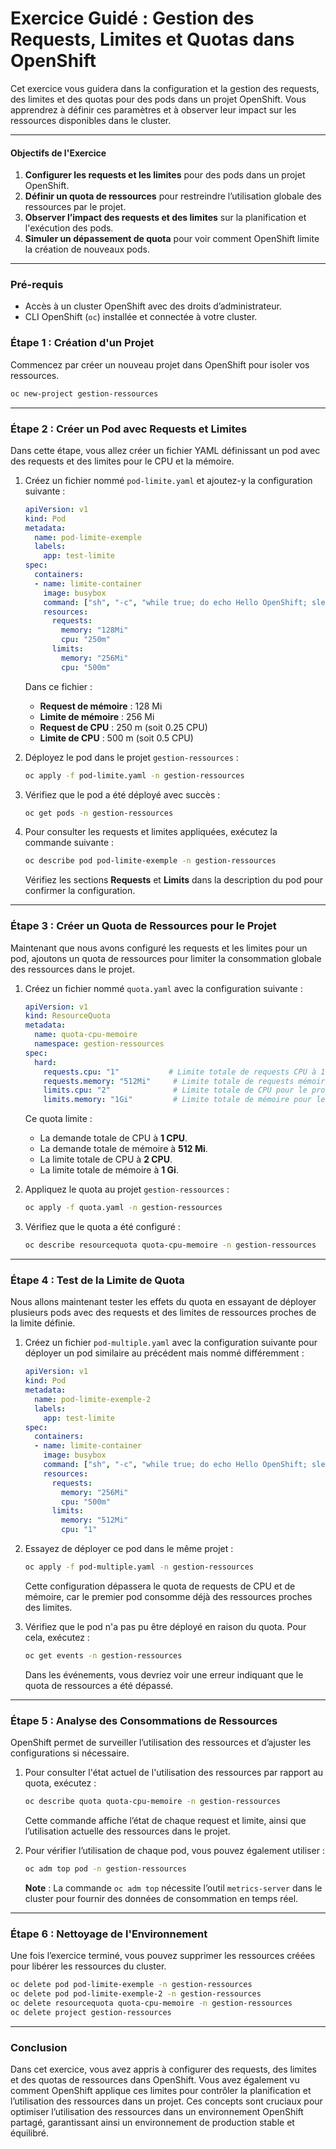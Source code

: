 # Exercice Guidé : Gestion des Requests, Limites et Quotas dans OpenShift

Cet exercice vous guidera dans la configuration et la gestion des requests, des limites et des quotas pour des pods dans un projet OpenShift. Vous apprendrez à définir ces paramètres et à observer leur impact sur les ressources disponibles dans le cluster.

---

#### Objectifs de l'Exercice

1. **Configurer les requests et les limites** pour des pods dans un projet OpenShift.
2. **Définir un quota de ressources** pour restreindre l’utilisation globale des ressources par le projet.
3. **Observer l’impact des requests et des limites** sur la planification et l'exécution des pods.
4. **Simuler un dépassement de quota** pour voir comment OpenShift limite la création de nouveaux pods.

---

### Pré-requis

- Accès à un cluster OpenShift avec des droits d’administrateur.
- CLI OpenShift (`oc`) installée et connectée à votre cluster.

### Étape 1 : Création d'un Projet

Commencez par créer un nouveau projet dans OpenShift pour isoler vos ressources.

```bash
oc new-project gestion-ressources
```

---

### Étape 2 : Créer un Pod avec Requests et Limites

Dans cette étape, vous allez créer un fichier YAML définissant un pod avec des requests et des limites pour le CPU et la mémoire.

1. Créez un fichier nommé `pod-limite.yaml` et ajoutez-y la configuration suivante :

   ```yaml
   apiVersion: v1
   kind: Pod
   metadata:
     name: pod-limite-exemple
     labels:
       app: test-limite
   spec:
     containers:
     - name: limite-container
       image: busybox
       command: ["sh", "-c", "while true; do echo Hello OpenShift; sleep 5; done"]
       resources:
         requests:
           memory: "128Mi"
           cpu: "250m"
         limits:
           memory: "256Mi"
           cpu: "500m"
   ```

   Dans ce fichier :
   - **Request de mémoire** : 128 Mi
   - **Limite de mémoire** : 256 Mi
   - **Request de CPU** : 250 m (soit 0.25 CPU)
   - **Limite de CPU** : 500 m (soit 0.5 CPU)

2. Déployez le pod dans le projet `gestion-ressources` :

   ```bash
   oc apply -f pod-limite.yaml -n gestion-ressources
   ```

3. Vérifiez que le pod a été déployé avec succès :

   ```bash
   oc get pods -n gestion-ressources
   ```

4. Pour consulter les requests et limites appliquées, exécutez la commande suivante :

   ```bash
   oc describe pod pod-limite-exemple -n gestion-ressources
   ```

   Vérifiez les sections **Requests** et **Limits** dans la description du pod pour confirmer la configuration.

---

### Étape 3 : Créer un Quota de Ressources pour le Projet

Maintenant que nous avons configuré les requests et les limites pour un pod, ajoutons un quota de ressources pour limiter la consommation globale des ressources dans le projet.

1. Créez un fichier nommé `quota.yaml` avec la configuration suivante :

   ```yaml
   apiVersion: v1
   kind: ResourceQuota
   metadata:
     name: quota-cpu-memoire
     namespace: gestion-ressources
   spec:
     hard:
       requests.cpu: "1"           # Limite totale de requests CPU à 1 CPU
       requests.memory: "512Mi"     # Limite totale de requests mémoire à 512 Mi
       limits.cpu: "2"              # Limite totale de CPU pour le projet
       limits.memory: "1Gi"         # Limite totale de mémoire pour le projet
   ```

   Ce quota limite :
   - La demande totale de CPU à **1 CPU**.
   - La demande totale de mémoire à **512 Mi**.
   - La limite totale de CPU à **2 CPU**.
   - La limite totale de mémoire à **1 Gi**.

2. Appliquez le quota au projet `gestion-ressources` :

   ```bash
   oc apply -f quota.yaml -n gestion-ressources
   ```

3. Vérifiez que le quota a été configuré :

   ```bash
   oc describe resourcequota quota-cpu-memoire -n gestion-ressources
   ```

---

### Étape 4 : Test de la Limite de Quota

Nous allons maintenant tester les effets du quota en essayant de déployer plusieurs pods avec des requests et des limites de ressources proches de la limite définie.

1. Créez un fichier `pod-multiple.yaml` avec la configuration suivante pour déployer un pod similaire au précédent mais nommé différemment :

   ```yaml
   apiVersion: v1
   kind: Pod
   metadata:
     name: pod-limite-exemple-2
     labels:
       app: test-limite
   spec:
     containers:
     - name: limite-container
       image: busybox
       command: ["sh", "-c", "while true; do echo Hello OpenShift; sleep 5; done"]
       resources:
         requests:
           memory: "256Mi"
           cpu: "500m"
         limits:
           memory: "512Mi"
           cpu: "1"
   ```

2. Essayez de déployer ce pod dans le même projet :

   ```bash
   oc apply -f pod-multiple.yaml -n gestion-ressources
   ```

   Cette configuration dépassera le quota de requests de CPU et de mémoire, car le premier pod consomme déjà des ressources proches des limites.

3. Vérifiez que le pod n'a pas pu être déployé en raison du quota. Pour cela, exécutez :

   ```bash
   oc get events -n gestion-ressources
   ```

   Dans les événements, vous devriez voir une erreur indiquant que le quota de ressources a été dépassé.

---

### Étape 5 : Analyse des Consommations de Ressources

OpenShift permet de surveiller l’utilisation des ressources et d’ajuster les configurations si nécessaire.

1. Pour consulter l'état actuel de l'utilisation des ressources par rapport au quota, exécutez :

   ```bash
   oc describe quota quota-cpu-memoire -n gestion-ressources
   ```

   Cette commande affiche l’état de chaque request et limite, ainsi que l’utilisation actuelle des ressources dans le projet.

2. Pour vérifier l’utilisation de chaque pod, vous pouvez également utiliser :

   ```bash
   oc adm top pod -n gestion-ressources
   ```

   **Note** : La commande `oc adm top` nécessite l’outil `metrics-server` dans le cluster pour fournir des données de consommation en temps réel.

---

### Étape 6 : Nettoyage de l'Environnement

Une fois l’exercice terminé, vous pouvez supprimer les ressources créées pour libérer les ressources du cluster.

```bash
oc delete pod pod-limite-exemple -n gestion-ressources
oc delete pod pod-limite-exemple-2 -n gestion-ressources
oc delete resourcequota quota-cpu-memoire -n gestion-ressources
oc delete project gestion-ressources
```

---

### Conclusion

Dans cet exercice, vous avez appris à configurer des requests, des limites et des quotas de ressources dans OpenShift. Vous avez également vu comment OpenShift applique ces limites pour contrôler la planification et l’utilisation des ressources dans un projet. Ces concepts sont cruciaux pour optimiser l’utilisation des ressources dans un environnement OpenShift partagé, garantissant ainsi un environnement de production stable et équilibré.